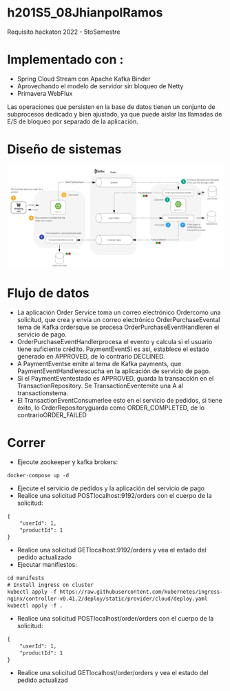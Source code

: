 # h201S5_08JhianpolRamos
Requisito hackaton 2022 - 5toSemestre

# Implementado con :
- Spring Cloud Stream con Apache Kafka Binder
- Aprovechando el modelo de servidor sin bloqueo de Netty
- Primavera WebFlux

Las operaciones que persisten en la base de datos tienen un conjunto de subprocesos dedicado y bien ajustado, ya que puede aislar las llamadas de E/S de bloqueo por separado de la aplicación.

# Diseño de sistemas

<img src ="https://raw.githubusercontent.com/martinsam16/saga-choreography/main/diagram.png" align="center" style="width: 900px"/>

# Flujo de datos
- La aplicación Order Service toma un correo electrónico Ordercomo una solicitud, que crea y envía un correo electrónico OrderPurchaseEvental tema de Kafka ordersque se procesa OrderPurchaseEventHandleren el servicio de pago. 
- OrderPurchaseEventHandlerprocesa el evento y calcula si el usuario tiene suficiente crédito. PaymentEventSi es así, establece el estado generado en APPROVED, de lo contrario DECLINED.
- A PaymentEventse emite al tema de Kafka payments, que PaymentEventHandlerescucha en la aplicación de servicio de pago.
- Si el PaymentEventestado es APPROVED, guarda la transacción en el TransactionRepository. Se TransactionEventemite una A al transactionstema.
- El TransactionEventConsumerlee esto en el servicio de pedidos, si tiene éxito, lo OrderRepositoryguarda como ORDER_COMPLETED, de lo contrarioORDER_FAILED

# Correr 
- Ejecute zookeeper y kafka brokers:
```
docker-compose up -d 
```
- Ejecute el servicio de pedidos y la aplicación del servicio de pago
- Realice una solicitud POSTlocalhost:9192/orders con el cuerpo de la solicitud:
```
{
    "userId": 1,
    "productId": 1
}
```
- Realice una solicitud GETlocalhost:9192/orders y vea el estado del pedido actualizado
- Ejecutar manifiestos:
```
cd manifests
# Install ingress on cluster
kubectl apply -f https://raw.githubusercontent.com/kubernetes/ingress-nginx/controller-v0.41.2/deploy/static/provider/cloud/deploy.yaml
kubectl apply -f .
```
- Realice una solicitud POSTlocalhost/order/orders con el cuerpo de la solicitud:
```
{
    "userId": 1,
    "productId": 1
}
```
- Realice una solicitud GETlocalhost/order/orders y vea el estado del pedido actualizad
